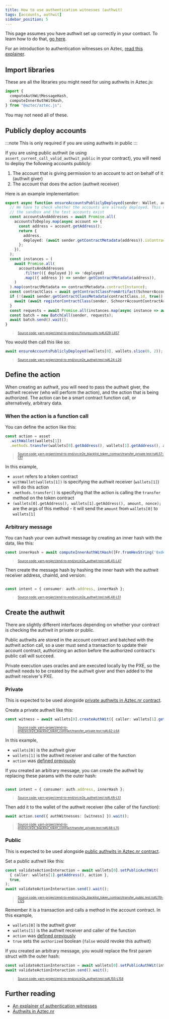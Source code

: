 ```yaml
---
title: How to use authentication witnesses (authwit)
tags: [accounts, authwit]
sidebar_position: 5
---
```


This page assumes you have authwit set up correctly in your contract. To learn how to do that, [go here](../smart_contracts/writing_contracts/authwit.md).

For an introduction to authentication witnesses on Aztec, [read this explainer](../../../aztec/concepts/advanced/authwit.md).

## Import libraries

These are all the libraries you might need for using authwits in Aztec.js:

```typescript
import {
  computeAuthWitMessageHash,
  computeInnerAuthWitHash,
} from "@aztec/aztec.js";
```

You may not need all of these.

## Publicly deploy accounts

:::note
This is only required if you are using authwits in public
:::

If you are using public authwit (ie using `assert_current_call_valid_authwit_public` in your contract), you will need to deploy the following accounts publicly:

1. The account that is giving permission to an account to act on behalf of it (authwit giver)
2. The account that does the action (authwit receiver)

Here is an example implementation:

```typescript title="public_deploy_accounts" showLineNumbers 
export async function ensureAccountsPubliclyDeployed(sender: Wallet, accountsToDeploy: Wallet[]) {
  // We have to check whether the accounts are already deployed. This can happen if the test runs against
  // the sandbox and the test accounts exist
  const accountsAndAddresses = await Promise.all(
    accountsToDeploy.map(async account => {
      const address = account.getAddress();
      return {
        address,
        deployed: (await sender.getContractMetadata(address)).isContractPubliclyDeployed,
      };
    }),
  );
  const instances = (
    await Promise.all(
      accountsAndAddresses
        .filter(({ deployed }) => !deployed)
        .map(({ address }) => sender.getContractMetadata(address)),
    )
  ).map(contractMetadata => contractMetadata.contractInstance);
  const contractClass = await getContractClassFromArtifact(SchnorrAccountContractArtifact);
  if (!(await sender.getContractClassMetadata(contractClass.id, true)).isContractClassPubliclyRegistered) {
    await (await registerContractClass(sender, SchnorrAccountContractArtifact)).send().wait();
  }
  const requests = await Promise.all(instances.map(async instance => await deployInstance(sender, instance!)));
  const batch = new BatchCall(sender, requests);
  await batch.send().wait();
}
```
> <sup><sub><a href="https://github.com/AztecProtocol/aztec-packages/blob/v0.84.0-alpha-testnet.0/yarn-project/end-to-end/src/fixtures/utils.ts#L629-L657" target="_blank" rel="noopener noreferrer">Source code: yarn-project/end-to-end/src/fixtures/utils.ts#L629-L657</a></sub></sup>


You would then call this like so:

```typescript title="public_deploy_accounts" showLineNumbers 
await ensureAccountsPubliclyDeployed(wallets[0], wallets.slice(0, 2));
```
> <sup><sub><a href="https://github.com/AztecProtocol/aztec-packages/blob/v0.84.0-alpha-testnet.0/yarn-project/end-to-end/src/e2e_authwit.test.ts#L24-L26" target="_blank" rel="noopener noreferrer">Source code: yarn-project/end-to-end/src/e2e_authwit.test.ts#L24-L26</a></sub></sup>


## Define the action

When creating an authwit, you will need to pass the authwit giver, the authwit receiver (who will perform the action), and the action that is being authorized. The action can be a smart contract function call, or alternatively, arbitrary data.

### When the action is a function call

You can define the action like this:

```typescript title="authwit_computeAuthWitMessageHash" showLineNumbers 
const action = asset
  .withWallet(wallets[1])
  .methods.transfer(wallets[0].getAddress(), wallets[1].getAddress(), amount, nonce);
```
> <sup><sub><a href="https://github.com/AztecProtocol/aztec-packages/blob/v0.84.0-alpha-testnet.0/yarn-project/end-to-end/src/e2e_blacklist_token_contract/transfer_private.test.ts#L57-L61" target="_blank" rel="noopener noreferrer">Source code: yarn-project/end-to-end/src/e2e_blacklist_token_contract/transfer_private.test.ts#L57-L61</a></sub></sup>


In this example,

- `asset` refers to a token contract
- `withWallet(wallets[1])` is specifying the authwit receiver (`wallets[1]`) will do this action
- `.methods.transfer()` is specifying that the action is calling the `transfer` method on the token contract
- `(wallets[0].getAddress(), wallets[1].getAddress(), amount, nonce);` are the args of this method - it will send the `amount` from `wallets[0]` to `wallets[1]`

### Arbitrary message

You can hash your own authwit message by creating an inner hash with the data, like this:

```typescript title="compute_inner_authwit_hash" showLineNumbers 
const innerHash = await computeInnerAuthWitHash([Fr.fromHexString('0xdead')]);
```
> <sup><sub><a href="https://github.com/AztecProtocol/aztec-packages/blob/v0.84.0-alpha-testnet.0/yarn-project/end-to-end/src/e2e_authwit.test.ts#L45-L47" target="_blank" rel="noopener noreferrer">Source code: yarn-project/end-to-end/src/e2e_authwit.test.ts#L45-L47</a></sub></sup>


Then create the message hash by hashing the inner hash with the authwit receiver address, chainId, and version:

```typescript title="compute_arbitrary_authwit_hash" showLineNumbers 

const intent = { consumer: auth.address, innerHash };
```
> <sup><sub><a href="https://github.com/AztecProtocol/aztec-packages/blob/v0.84.0-alpha-testnet.0/yarn-project/end-to-end/src/e2e_authwit.test.ts#L48-L51" target="_blank" rel="noopener noreferrer">Source code: yarn-project/end-to-end/src/e2e_authwit.test.ts#L48-L51</a></sub></sup>


## Create the authwit

There are slightly different interfaces depending on whether your contract is checking the authwit in private or public.

Public authwits are stored in the account contract and batched with the authwit action call, so a user must send a transaction to update their account contract, authorizing an action before the authorized contract's public call will succeed.

Private execution uses oracles and are executed locally by the PXE, so the authwit needs to be created by the authwit giver and then added to the authwit receiver's PXE.

### Private

This is expected to be used alongside [private authwits in Aztec.nr contract](../smart_contracts/writing_contracts/authwit.md#private-functions).

Create a private authwit like this:

```typescript title="create_authwit" showLineNumbers 
const witness = await wallets[0].createAuthWit({ caller: wallets[1].getAddress(), action });
```
> <sup><sub><a href="https://github.com/AztecProtocol/aztec-packages/blob/v0.84.0-alpha-testnet.0/yarn-project/end-to-end/src/e2e_blacklist_token_contract/transfer_private.test.ts#L62-L64" target="_blank" rel="noopener noreferrer">Source code: yarn-project/end-to-end/src/e2e_blacklist_token_contract/transfer_private.test.ts#L62-L64</a></sub></sup>


In this example,

- `wallets[0]` is the authwit giver
- `wallets[1]` is the authwit receiver and caller of the function
- `action` was [defined previously](#define-the-action)

If you created an arbitrary message, you can create the authwit by replacing these params with the outer hash:

```typescript title="compute_arbitrary_authwit_hash" showLineNumbers 

const intent = { consumer: auth.address, innerHash };
```
> <sup><sub><a href="https://github.com/AztecProtocol/aztec-packages/blob/v0.84.0-alpha-testnet.0/yarn-project/end-to-end/src/e2e_authwit.test.ts#L48-L51" target="_blank" rel="noopener noreferrer">Source code: yarn-project/end-to-end/src/e2e_authwit.test.ts#L48-L51</a></sub></sup>


Then add it to the wallet of the authwit receiver (the caller of the function):

```typescript title="add_authwit" showLineNumbers 
await action.send({ authWitnesses: [witness] }).wait();
```
> <sup><sub><a href="https://github.com/AztecProtocol/aztec-packages/blob/v0.84.0-alpha-testnet.0/yarn-project/end-to-end/src/e2e_blacklist_token_contract/transfer_private.test.ts#L68-L70" target="_blank" rel="noopener noreferrer">Source code: yarn-project/end-to-end/src/e2e_blacklist_token_contract/transfer_private.test.ts#L68-L70</a></sub></sup>


### Public

This is expected to be used alongside [public authwits in Aztec.nr contract](../smart_contracts/writing_contracts/authwit.md#public-functions).

Set a public authwit like this:

```typescript title="set_public_authwit" showLineNumbers 
const validateActionInteraction = await wallets[0].setPublicAuthWit(
  { caller: wallets[1].getAddress(), action },
  true,
);
await validateActionInteraction.send().wait();
```
> <sup><sub><a href="https://github.com/AztecProtocol/aztec-packages/blob/v0.84.0-alpha-testnet.0/yarn-project/end-to-end/src/e2e_blacklist_token_contract/transfer_public.test.ts#L119-L125" target="_blank" rel="noopener noreferrer">Source code: yarn-project/end-to-end/src/e2e_blacklist_token_contract/transfer_public.test.ts#L119-L125</a></sub></sup>


Remember it is a transaction and calls a method in the account contract. In this example,

- `wallets[0]` is the authwit giver
- `wallets[1]` is the authwit receiver and caller of the function
- `action` was [defined previously](#define-the-action)
- `true` sets the `authorized` boolean (`false` would revoke this authwit)

If you created an arbitrary message, you would replace the first param struct with the outer hash:

```typescript title="set_public_authwit" showLineNumbers 
const validateActionInteraction = await wallets[0].setPublicAuthWit(intent, true);
await validateActionInteraction.send().wait();
```
> <sup><sub><a href="https://github.com/AztecProtocol/aztec-packages/blob/v0.84.0-alpha-testnet.0/yarn-project/end-to-end/src/e2e_authwit.test.ts#L155-L158" target="_blank" rel="noopener noreferrer">Source code: yarn-project/end-to-end/src/e2e_authwit.test.ts#L155-L158</a></sub></sup>


## Further reading

- [An explainer of authentication witnesses](../../../aztec/concepts/advanced/authwit.md)
- [Authwits in Aztec.nr](../smart_contracts/writing_contracts/authwit.md)
